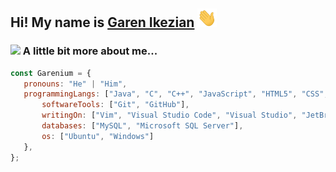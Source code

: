 <!--
**Garenium/Garenium** is a ✨ _special_ ✨ repository because its `README.md` (this file) appears on your GitHub profile.
-->


<h2 align="left">Hi! My name is <a href="https://www.linkedin.com/in/gikezian" target="_blank" rel="noopener noreferrer">Garen Ikezian</a> <img src="https://raw.githubusercontent.com/ABSphreak/ABSphreak/master/gifs/Hi.gif" height="30" />
 
 
### <img src="https://media.giphy.com/media/VgCDAzcKvsR6OM0uWg/giphy.gif" width="50"> A little bit more about me...   

 ```javascript
const Garenium = {
    pronouns: "He" | "Him",
    programmingLangs: ["Java", "C", "C++", "JavaScript", "HTML5", "CSS", "JSON", "Lisp", "PHP"],
        softwareTools: ["Git", "GitHub"],
        writingOn: ["Vim", "Visual Studio Code", "Visual Studio", "JetBrains", "Eclipse Ide", "Notepad++"],
        databases: ["MySQL", "Microsoft SQL Server"],
        os: ["Ubuntu", "Windows"]
    },
};
```
 
 <!-- --- -->
 
<!-- ![Profile Views](https://komarev.com/ghpvc/?username=Garenium&style=flat-square) -->

<!-- ![Lines of code](https://img.shields.io/badge/From%20Hello%20World%20I%27ve%20Written-2.9%20million%20lines%20of%20code-blue) -->
 
 
<!--START_SECTION:waka-->
<!--END_SECTION:waka-->
